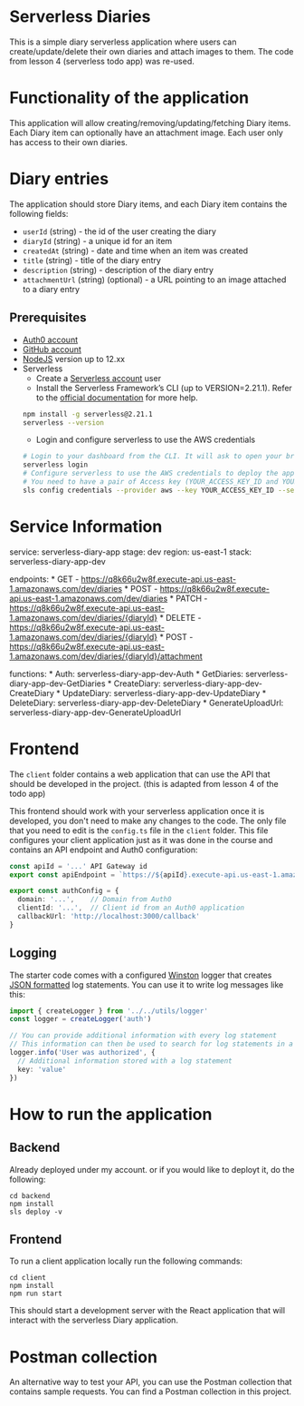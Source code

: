 # Serverless Diaries

This is a simple diary serverless application where users can create/update/delete their own diaries
and attach images to them.
The code from lesson 4 (serverless todo app) was re-used.

# Functionality of the application

This application will allow creating/removing/updating/fetching Diary items. Each Diary item can optionally have an attachment image. Each user only has access to their own diaries.

# Diary entries

The application should store Diary items, and each Diary item contains the following fields:

* `userId` (string) - the id of the user creating the diary
* `diaryId` (string) - a unique id for an item
* `createdAt` (string) - date and time when an item was created
* `title` (string) - title of the diary entry
* `description` (string) -  description of the diary entry
* `attachmentUrl` (string) (optional) - a URL pointing to an image attached to a diary entry


## Prerequisites

* <a href="https://manage.auth0.com/" target="_blank">Auth0 account</a>
* <a href="https://github.com" target="_blank">GitHub account</a>
* <a href="https://nodejs.org/en/download/package-manager/" target="_blank">NodeJS</a> version up to 12.xx 
* Serverless 
   * Create a <a href="https://dashboard.serverless.com/" target="_blank">Serverless account</a> user
   * Install the Serverless Framework’s CLI  (up to VERSION=2.21.1). Refer to the <a href="https://www.serverless.com/framework/docs/getting-started/" target="_blank">official documentation</a> for more help.
   ```bash
   npm install -g serverless@2.21.1
   serverless --version
   ```
   * Login and configure serverless to use the AWS credentials 
   ```bash
   # Login to your dashboard from the CLI. It will ask to open your browser and finish the process.
   serverless login
   # Configure serverless to use the AWS credentials to deploy the application
   # You need to have a pair of Access key (YOUR_ACCESS_KEY_ID and YOUR_SECRET_KEY) of an IAM user with Admin access permissions
   sls config credentials --provider aws --key YOUR_ACCESS_KEY_ID --secret YOUR_SECRET_KEY --profile serverless
   ```
   
# Service Information

  service: serverless-diary-app
  stage: dev
  region: us-east-1
  stack: serverless-diary-app-dev
  
  endpoints:
    * GET - https://q8k66u2w8f.execute-api.us-east-1.amazonaws.com/dev/diaries
    * POST - https://q8k66u2w8f.execute-api.us-east-1.amazonaws.com/dev/diaries
    * PATCH - https://q8k66u2w8f.execute-api.us-east-1.amazonaws.com/dev/diaries/{diaryId}
    * DELETE - https://q8k66u2w8f.execute-api.us-east-1.amazonaws.com/dev/diaries/{diaryId}
    * POST - https://q8k66u2w8f.execute-api.us-east-1.amazonaws.com/dev/diaries/{diaryId}/attachment
  
  functions:
    * Auth: serverless-diary-app-dev-Auth
    * GetDiaries: serverless-diary-app-dev-GetDiaries
    * CreateDiary: serverless-diary-app-dev-CreateDiary
    * UpdateDiary: serverless-diary-app-dev-UpdateDiary
    * DeleteDiary: serverless-diary-app-dev-DeleteDiary
    * GenerateUploadUrl: serverless-diary-app-dev-GenerateUploadUrl

# Frontend

The `client` folder contains a web application that can use the API that should be developed in the project.
(this is adapted from lesson 4 of the todo app)

This frontend should work with your serverless application once it is developed, you don't need to make any changes to the code. The only file that you need to edit is the `config.ts` file in the `client` folder. This file configures your client application just as it was done in the course and contains an API endpoint and Auth0 configuration:

```ts
const apiId = '...' API Gateway id
export const apiEndpoint = `https://${apiId}.execute-api.us-east-1.amazonaws.com/dev`

export const authConfig = {
  domain: '...',    // Domain from Auth0
  clientId: '...',  // Client id from an Auth0 application
  callbackUrl: 'http://localhost:3000/callback'
}
```

## Logging

The starter code comes with a configured [Winston](https://github.com/winstonjs/winston) logger that creates [JSON formatted](https://stackify.com/what-is-structured-logging-and-why-developers-need-it/) log statements. You can use it to write log messages like this:

```ts
import { createLogger } from '../../utils/logger'
const logger = createLogger('auth')

// You can provide additional information with every log statement
// This information can then be used to search for log statements in a log storage system
logger.info('User was authorized', {
  // Additional information stored with a log statement
  key: 'value'
})
```

# How to run the application

## Backend

Already deployed under my account. or if you would like to deployt it, do the following: 

```
cd backend
npm install
sls deploy -v
```

## Frontend

To run a client application locally run the following commands:

```
cd client
npm install
npm run start
```

This should start a development server with the React application that will interact with the serverless Diary application.

# Postman collection

An alternative way to test your API, you can use the Postman collection that contains sample requests. You can find a Postman collection in this project.
